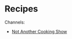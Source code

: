 # Recipes

Channels:

* [Not Another Cooking Show](https://www.youtube.com/channel/UCuL-5ytBmu6KG0BwjSFaD0g)

